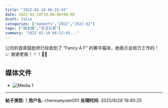 ```yaml
---
title: "2022-02-10 06:22:45"
date: 2022-02-10T10:00:00+08:00
draft: false
categories: ["moments","2022","2022-02"]
tags: ["朋友圈","生活记录"]
summary: "2022-02-10 06:22:45..."
---
```


公司的首席鼓励师已经收到了 “Fancy A F” 的奢华猫床，她表示会努力工作的！📈
谢谢老板！！！🙏🏻

## 媒体文件

- ![Media 1](/Moments/photos/2022-02-10/202202100622450.jpg)

---

**帖子类型:** 1
**用户名:** chenxueyuan001
**处理时间:** 2025/8/28 19:40:25
